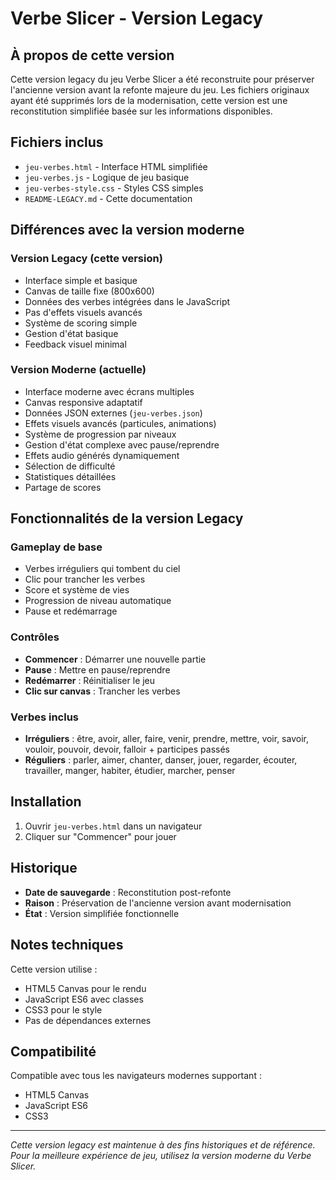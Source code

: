 # Verbe Slicer - Version Legacy

## À propos de cette version

Cette version legacy du jeu Verbe Slicer a été reconstruite pour préserver l'ancienne version avant la refonte majeure du jeu. Les fichiers originaux ayant été supprimés lors de la modernisation, cette version est une reconstitution simplifiée basée sur les informations disponibles.

## Fichiers inclus

- `jeu-verbes.html` - Interface HTML simplifiée
- `jeu-verbes.js` - Logique de jeu basique
- `jeu-verbes-style.css` - Styles CSS simples
- `README-LEGACY.md` - Cette documentation

## Différences avec la version moderne

### Version Legacy (cette version)
- Interface simple et basique
- Canvas de taille fixe (800x600)
- Données des verbes intégrées dans le JavaScript
- Pas d'effets visuels avancés
- Système de scoring simple
- Gestion d'état basique
- Feedback visuel minimal

### Version Moderne (actuelle)
- Interface moderne avec écrans multiples
- Canvas responsive adaptatif
- Données JSON externes (`jeu-verbes.json`)
- Effets visuels avancés (particules, animations)
- Système de progression par niveaux
- Gestion d'état complexe avec pause/reprendre
- Effets audio générés dynamiquement
- Sélection de difficulté
- Statistiques détaillées
- Partage de scores

## Fonctionnalités de la version Legacy

### Gameplay de base
- Verbes irréguliers qui tombent du ciel
- Clic pour trancher les verbes
- Score et système de vies
- Progression de niveau automatique
- Pause et redémarrage

### Contrôles
- **Commencer** : Démarrer une nouvelle partie
- **Pause** : Mettre en pause/reprendre
- **Redémarrer** : Réinitialiser le jeu
- **Clic sur canvas** : Trancher les verbes

### Verbes inclus
- **Irréguliers** : être, avoir, aller, faire, venir, prendre, mettre, voir, savoir, vouloir, pouvoir, devoir, falloir + participes passés
- **Réguliers** : parler, aimer, chanter, danser, jouer, regarder, écouter, travailler, manger, habiter, étudier, marcher, penser

## Installation

1. Ouvrir `jeu-verbes.html` dans un navigateur
2. Cliquer sur "Commencer" pour jouer

## Historique

- **Date de sauvegarde** : Reconstitution post-refonte
- **Raison** : Préservation de l'ancienne version avant modernisation
- **État** : Version simplifiée fonctionnelle

## Notes techniques

Cette version utilise :
- HTML5 Canvas pour le rendu
- JavaScript ES6 avec classes
- CSS3 pour le style
- Pas de dépendances externes

## Compatibilité

Compatible avec tous les navigateurs modernes supportant :
- HTML5 Canvas
- JavaScript ES6
- CSS3

---

*Cette version legacy est maintenue à des fins historiques et de référence. Pour la meilleure expérience de jeu, utilisez la version moderne du Verbe Slicer.* 